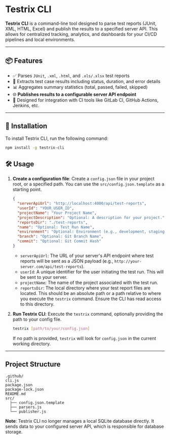 # Testrix CLI

**Testrix CLI** is a command-line tool designed to parse test reports (JUnit, XML, HTML, Excel) and publish the results to a specified server API. This allows for centralized tracking, analytics, and dashboards for your CI/CD pipelines and local environments.

---

## 📦 Features

- ✅ Parses `JUnit`, `.xml`, `.html`, and `.xls/.xlsx` test reports
- 📁 Extracts test case results including status, duration, and error details
- 📊 Aggregates summary statistics (total, passed, failed, skipped)
- 🌐 **Publishes results to a configurable server API endpoint**
- 🧪 Designed for integration with CI tools like GitLab CI, GitHub Actions, Jenkins, etc.

---

## 🚀 Installation

To install Testrix CLI, run the following command:

```bash
npm install -g testrix-cli
```

## 🛠️ Usage

1.  **Create a configuration file**: Create a `config.json` file in your project root, or a specified path. You can use the `src/config.json.template` as a starting point.

    ```json
    {
      "serverApiUrl": "http://localhost:4000/api/test-reports",
      "userId": "YOUR_USER_ID",
      "projectName": "Your Project Name",
      "projectDescription": "Optional: A description for your project.",
      "reportsDir": "./test-reports",
      "name": "Optional: Test Run Name",
      "environment": "Optional: Environment (e.g., development, staging, production)",
      "branch": "Optional: Git Branch Name",
      "commit": "Optional: Git Commit Hash"
    }
    ```

    *   `serverApiUrl`: The URL of your server's API endpoint where test reports will be sent as a JSON payload (e.g., `http://your-server.com/api/test-reports`).
    *   `userId`: A unique identifier for the user initiating the test run. This will be sent to your server.
    *   `projectName`: The name of the project associated with the test run.
    *   `reportsDir`: The local directory where your test report files are located. This should be an absolute path or a path relative to where you execute the `testrix` command. Ensure the CLI has read access to this directory.

2.  **Run Testrix CLI**: Execute the `testrix` command, optionally providing the path to your config file.

    ```bash
    testrix [path/to/your/config.json]
    ```

    If no path is provided, `testrix` will look for `config.json` in the current working directory.

---

## Project Structure

```
.github/
cli.js
package.json
package-lock.json
README.md
src/
  ├── config.json.template
  ├── parsers.js
  └── publisher.js
```

**Note**: Testrix CLI no longer manages a local SQLite database directly. It sends data to your configured server API, which is responsible for database storage.
